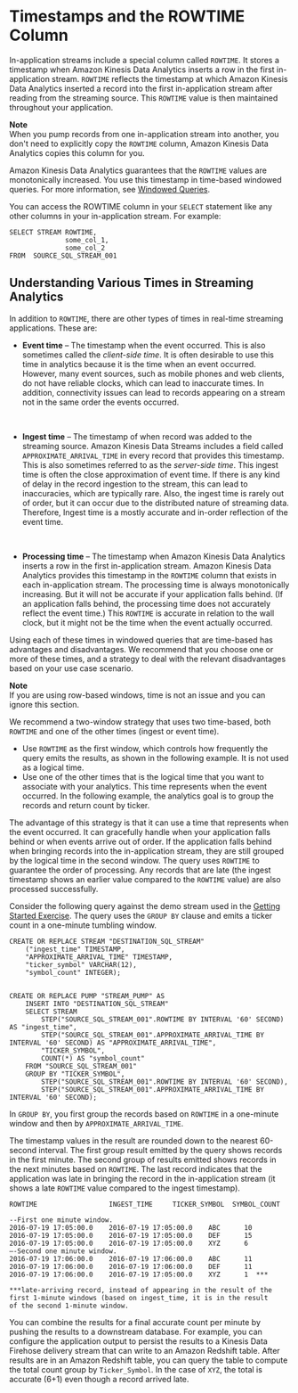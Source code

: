 # Timestamps and the ROWTIME Column<a name="timestamps-rowtime-concepts"></a>

In\-application streams include a special column called `ROWTIME`\. It stores a timestamp when Amazon Kinesis Data Analytics inserts a row in the first in\-application stream\. `ROWTIME` reflects the timestamp at which Amazon Kinesis Data Analytics inserted a record into the first in\-application stream after reading from the streaming source\. This `ROWTIME` value is then maintained throughout your application\. 

**Note**  
When you pump records from one in\-application stream into another, you don't need to explicitly copy the `ROWTIME` column, Amazon Kinesis Data Analytics copies this column for you\.

Amazon Kinesis Data Analytics guarantees that the `ROWTIME` values are monotonically increased\. You use this timestamp in time\-based windowed queries\. For more information, see [Windowed Queries](windowed-sql.md)\.

You can access the ROWTIME column in your `SELECT` statement like any other columns in your in\-application stream\. For example:

```
SELECT STREAM ROWTIME, 
              some_col_1, 
              some_col_2
FROM  SOURCE_SQL_STREAM_001
```

## Understanding Various Times in Streaming Analytics<a name="out-of-order-rows"></a>

In addition to `ROWTIME`, there are other types of times in real\-time streaming applications\. These are:
+ **Event time** – The timestamp when the event occurred\. This is also sometimes called the *client\-side time*\. It is often desirable to use this time in analytics because it is the time when an event occurred\. However, many event sources, such as mobile phones and web clients, do not have reliable clocks, which can lead to inaccurate times\. In addition, connectivity issues can lead to records appearing on a stream not in the same order the events occurred\.

   
+ **Ingest time** – The timestamp of when record was added to the streaming source\. Amazon Kinesis Data Streams includes a field called `APPROXIMATE_ARRIVAL_TIME` in every record that provides this timestamp\. This is also sometimes referred to as the *server\-side time*\. This ingest time is often the close approximation of event time\. If there is any kind of delay in the record ingestion to the stream, this can lead to inaccuracies, which are typically rare\. Also, the ingest time is rarely out of order, but it can occur due to the distributed nature of streaming data\. Therefore, Ingest time is a mostly accurate and in\-order reflection of the event time\. 

   
+ **Processing time** – The timestamp when Amazon Kinesis Data Analytics inserts a row in the first in\-application stream\. Amazon Kinesis Data Analytics provides this timestamp in the `ROWTIME` column that exists in each in\-application stream\.  The processing time is always monotonically increasing\. But it will not be accurate if your application falls behind\. \(If an application falls behind, the processing time does not accurately reflect the event time\.\) This `ROWTIME` is accurate in relation to the wall clock, but it might not be the time when the event actually occurred\. 

Using each of these times in windowed queries that are time\-based has advantages and disadvantages\. We recommend that you choose one or more of these times, and a strategy to deal with the relevant disadvantages based on your use case scenario\. 

**Note**  
If you are using row\-based windows, time is not an issue and you can ignore this section\.

We recommend a two\-window strategy that uses two time\-based, both `ROWTIME` and one of the other times \(ingest or event time\)\. 
+ Use `ROWTIME` as the first window, which controls how frequently the query emits the results, as shown in the following example\. It is not used as a logical time\.
+ Use one of the other times that is the logical time that you want to associate with your analytics\. This time represents when the event occurred\. In the following example, the analytics goal is to group the records and return count by ticker\.

The advantage of this strategy is that it can use a time that represents when the event occurred\. It can gracefully handle when your application falls behind or when events arrive out of order\. If the application falls behind when bringing records into the in\-application stream, they are still grouped by the logical time in the second window\. The query uses `ROWTIME` to guarantee the order of processing\. Any records that are late \(the ingest timestamp shows an earlier value compared to the `ROWTIME` value\) are also processed successfully\.

Consider the following query against the demo stream used in the [Getting Started Exercise](https://docs.aws.amazon.com/kinesisanalytics/latest/dev/get-started-exercise.html)\. The query uses the `GROUP BY` clause and emits a ticker count in a one\-minute tumbling window\. 

```
CREATE OR REPLACE STREAM "DESTINATION_SQL_STREAM" 
    ("ingest_time" TIMESTAMP,
    "APPROXIMATE_ARRIVAL_TIME" TIMESTAMP,
    "ticker_symbol" VARCHAR(12), 
    "symbol_count" INTEGER);
            
            
CREATE OR REPLACE PUMP "STREAM_PUMP" AS
    INSERT INTO "DESTINATION_SQL_STREAM"
    SELECT STREAM 
        STEP("SOURCE_SQL_STREAM_001".ROWTIME BY INTERVAL '60' SECOND) AS "ingest_time",
        STEP("SOURCE_SQL_STREAM_001".APPROXIMATE_ARRIVAL_TIME BY INTERVAL '60' SECOND) AS "APPROXIMATE_ARRIVAL_TIME",
        "TICKER_SYMBOL",
        COUNT(*) AS "symbol_count"
    FROM "SOURCE_SQL_STREAM_001"
    GROUP BY "TICKER_SYMBOL",
        STEP("SOURCE_SQL_STREAM_001".ROWTIME BY INTERVAL '60' SECOND),
        STEP("SOURCE_SQL_STREAM_001".APPROXIMATE_ARRIVAL_TIME BY INTERVAL '60' SECOND);
```

In `GROUP BY`, you first group the records based on `ROWTIME` in a one\-minute window and then by `APPROXIMATE_ARRIVAL_TIME`\.

The timestamp values in the result are rounded down to the nearest 60\-second interval\. The first group result emitted by the query shows records in the first minute\. The second group of results emitted shows records in the next minutes based on `ROWTIME`\. The last record indicates that the application was late in bringing the record in the in\-application stream \(it shows a late `ROWTIME` value compared to the ingest timestamp\)\.

```
ROWTIME                  INGEST_TIME     TICKER_SYMBOL  SYMBOL_COUNT

--First one minute window.
2016-07-19 17:05:00.0    2016-07-19 17:05:00.0    ABC      10
2016-07-19 17:05:00.0    2016-07-19 17:05:00.0    DEF      15
2016-07-19 17:05:00.0    2016-07-19 17:05:00.0    XYZ      6
–-Second one minute window.
2016-07-19 17:06:00.0    2016-07-19 17:06:00.0    ABC      11
2016-07-19 17:06:00.0    2016-07-19 17:06:00.0    DEF      11
2016-07-19 17:06:00.0    2016-07-19 17:05:00.0    XYZ      1  *** 

***late-arriving record, instead of appearing in the result of the 
first 1-minute windows (based on ingest_time, it is in the result 
of the second 1-minute window.
```

You can combine the results for a final accurate count per minute by pushing the results to a downstream database\. For example, you can configure the application output to persist the results to a Kinesis Data Firehose delivery stream that can write to an Amazon Redshift table\. After results are in an Amazon Redshift table, you can query the table to compute the total count group by `Ticker_Symbol`\. In the case of `XYZ`, the total is accurate \(6\+1\) even though a record arrived late\.
